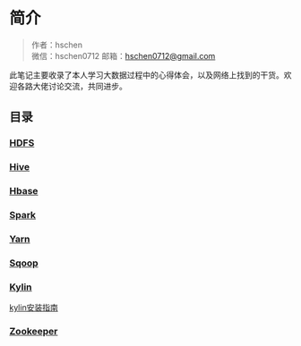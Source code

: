 # 简介

> 作者：hschen  
> 微信：hschen0712
> 邮箱：hschen0712@gmail.com

此笔记主要收录了本人学习大数据过程中的心得体会，以及网络上找到的干货。欢迎各路大佬讨论交流，共同进步。

## 目录

### [HDFS](hdfs)

### [Hive](hive)

### [Hbase](hbase)

### [Spark](spark)

### [Yarn](yarn)

### [Sqoop](sqoop)

### [Kylin](kylin)
[kylin安装指南](kylin/install-kylin.md)

### [Zookeeper](zk)
